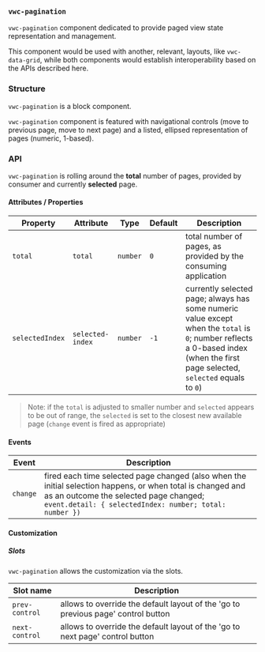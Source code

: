 ### `vwc-pagination`

`vwc-pagination` component dedicated to provide paged view state representation and management.

This component would be used with another, relevant, layouts, like `vwc-data-grid`, while both components would establish interoperability based on the APIs described here.

### Structure

`vwc-pagination` is a block component.

`vwc-pagination` component is featured with navigational controls (move to previous page, move to next page) and a listed, ellipsed representation of pages (numeric, 1-based).

### API

`vwc-pagination` is rolling around the __total__ number of pages, provided by consumer and currently __selected__ page.

#### Attributes / Properties

| Property        | Attribute        | Type     | Default | Description |
|-----------------|------------------|----------|---------|-------------|
| `total`         | `total`          | `number` | `0`     | total number of pages, as provided by the consuming application
| `selectedIndex` | `selected-index` | `number` | `-1`    | currently selected page; always has some numeric value except when the `total` is `0`; number reflects a 0-based index (when the first page selected, `selected` equals to `0`) |

> Note: if the `total` is adjusted to smaller number and `selected` appears to be out of range, the `selected` is set to the closest new available page (`change` event is fired as appropriate)

#### Events

| Event    | Description |
|----------|-------------|
| `change` | fired each time selected page changed (also when the initial selection happens, or when total is changed and as an outcome the selected page changed; `event.detail: { selectedIndex: number; total: number })` |

#### Customization

##### Slots

`vwc-pagination` allows the customization via the slots.

| Slot name      | Description |
|----------------|-------------|
| `prev-control` | allows to override the default layout of the 'go to previous page' control button |
| `next-control` | allows to override the default layout of the 'go to next page' control button |
